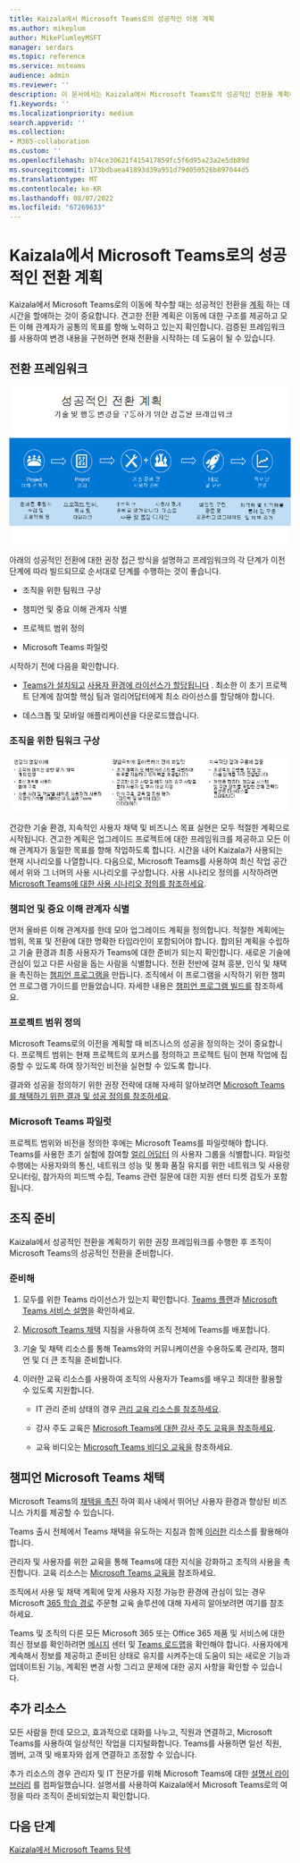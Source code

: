 ```yaml
---
title: Kaizala에서 Microsoft Teams로의 성공적인 이동 계획
ms.author: mikeplum
author: MikePlumleyMSFT
manager: serdars
ms.topic: reference
ms.service: msteams
audience: admin
ms.reviewer: ''
description: 이 문서에서는 Kaizala에서 Microsoft Teams로의 성공적인 전환을 계획하는 방법을 설명합니다.
f1.keywords: ''
ms.localizationpriority: medium
search.appverid: ''
ms.collection:
- M365-collaboration
ms.custom: ''
ms.openlocfilehash: b74ce30621f415417859fc5f6d95a23a2e5db89d
ms.sourcegitcommit: 173bdbaea41893d39a951d79d050526b897044d5
ms.translationtype: MT
ms.contentlocale: ko-KR
ms.lasthandoff: 08/07/2022
ms.locfileid: "67269633"
---
```

# <a name="planning-for-a-successful-transition-from-kaizala-to-microsoft-teams"></a>Kaizala에서 Microsoft Teams로의 성공적인 전환 계획

Kaizala에서 Microsoft Teams로의 이동에 착수할 때는 성공적인 전환을 [계획](/microsoftteams/deploy-enterprise-setup?tabs=ChatTeamsChannels#plan-your-deployment) 하는 데 시간을 할애하는 것이 중요합니다. 견고한 전환 계획은 이동에 대한 구조를 제공하고 모든 이해 관계자가 공통의 목표를 향해 노력하고 있는지 확인합니다. 검증된 프레임워크를 사용하여 변경 내용을 구현하면 현재 전환을 시작하는 데 도움이 될 수 있습니다.

## <a name="transition-framework"></a>전환 프레임워크

![전환 지침을 보여 주는 이미지](media/plan-for-successful-transition.png)

아래의 성공적인 전환에 대한 권장 접근 방식을 설명하고 프레임워크의 각 단계가 이전 단계에 따라 빌드되므로 순서대로 단계를 수행하는 것이 좋습니다.

- 조직을 위한 팀워크 구상

- 챔피언 및 중요 이해 관계자 식별

- 프로젝트 범위 정의

- Microsoft Teams 파일럿

시작하기 전에 다음을 확인합니다.

- [Teams가 설치되고](/microsoftteams/get-clients) [사용자 환경에 라이선스가 할당됩니다](/office365/servicedescriptions/teams-service-description) . 최소한 이 초기 프로젝트 단계에 참여할 핵심 팀과 얼리어답터에게 최소 라이선스를 할당해야 합니다.

- 데스크톱 및 모바일 애플리케이션을 다운로드했습니다.

### <a name="envision-teamwork-for-your-organization"></a>조직을 위한 팀워크 구상

![추가 전환 지침을 보여 주는 이미지](media/kaizala-framework-guidance.png)

건강한 기술 환경, 지속적인 사용자 채택 및 비즈니스 목표 실현은 모두 적절한 계획으로 시작됩니다. 견고한 계획은 업그레이드 프로젝트에 대한 프레임워크를 제공하고 모든 이해 관계자가 동일한 목표를 향해 작업하도록 합니다. 시간을 내어 Kaizala가 사용되는 현재 시나리오를 나열합니다. 다음으로, Microsoft Teams를 사용하여 최신 작업 공간에서 위와 그 너머의 사용 시나리오를 구상합니다. 사용 시나리오 정의를 시작하려면 [Microsoft Teams에 대한 사용 시나리오 정의를 참조하세요](/microsoftteams/teams-adoption-define-usage-scenarios).

### <a name="identify-champions-and-critical-stakeholders"></a>챔피언 및 중요 이해 관계자 식별

먼저 올바른 이해 관계자를 한데 모아 업그레이드 계획을 정의합니다. 적절한 계획에는 범위, 목표 및 전환에 대한 명확한 타임라인이 포함되어야 합니다. 합의된 계획을 수립하고 기술 환경과 최종 사용자가 Teams에 대한 준비가 되는지 확인합니다. 새로운 기술에 관심이 있고 다른 사람을 돕는 사람을 식별합니다. 전환 전반에 걸쳐 흥분, 인식 및 채택을 촉진하는 [챔피언 프로그램을](/microsoftteams/teams-adoption-create-champions-program) 만듭니다. 조직에서 이 프로그램을 시작하기 위한 챔피언 프로그램 가이드를 만들었습니다. 자세한 내용은 [챔피언 프로그램 빌드를](https://view.officeapps.live.com/op/view.aspx?src=https://fto365dev.blob.core.windows.net:443/media/Default/DocResources/Adoption/Build_Champions_Program_Guide.pptx) 참조하세요.

### <a name="define-your-project-scope"></a>프로젝트 범위 정의

Microsoft Teams로의 이전을 계획할 때 비즈니스의 성공을 정의하는 것이 중요합니다.  프로젝트 범위는 현재 프로젝트의 포커스를 정의하고 프로젝트 팀이 현재 작업에 집중할 수 있도록 하여 장기적인 비전을 실현할 수 있도록 합니다.

결과와 성공을 정의하기 위한 권장 전략에 대해 자세히 알아보려면 [Microsoft Teams를 채택하기 위한 결과 및 성공 정의를 참조하세요](/microsoftteams/teams-adoption-define-outcomes).

### <a name="pilot-microsoft-teams"></a>Microsoft Teams 파일럿

프로젝트 범위와 비전을 정의한 후에는 Microsoft Teams를 파일럿해야 합니다. Teams를 사용한 초기 실험에 참여할 [얼리 어답터](/microsoftteams/teams-adoption-onboard-early-adopters) 의 사용자 그룹을 식별합니다. 파일럿 수행에는 사용자와의 통신, 네트워크 성능 및 통화 품질 유지를 위한 네트워크 및 사용량 모니터링, 참가자의 피드백 수집, Teams 관련 질문에 대한 지원 센터 티켓 검토가 포함됩니다.

## <a name="prepare-your-organization"></a>조직 준비

Kaizala에서 성공적인 전환을 계획하기 위한 권장 프레임워크를 수행한 후 조직이 Microsoft Teams의 성공적인 전환을 준비합니다.

### <a name="get-ready"></a>준비해

 1. 모두를 위한 Teams 라이선스가 있는지 확인합니다. [Teams 플랜](https://www.microsoft.com/microsoft-teams/compare-microsoft-teams-options?activetab=pivot%3aprimaryr1)과 [Microsoft Teams 서비스 설명](/office365/servicedescriptions/teams-service-description)을 확인하세요.

 2. [Microsoft Teams 채택](https://adoption.microsoft.com/microsoft-teams/#get-started) 지침을 사용하여 조직 전체에 Teams를 배포합니다.

 3. 기술 및 채택 리소스를 통해 Teams와의 커뮤니케이션을 수용하도록 관리자, 챔피언 및 더 큰 조직을 준비합니다.  

 4. 이러한 교육 리소스를 사용하여 조직의 사용자가 Teams를 배우고 최대한 활용할 수 있도록 지원합니다.

    - IT 관리 준비 상태의 경우 [관리 교육 리소스를 참조하세요](/microsoftteams/itadmin-readiness).

    - 강사 주도 교육은 [Microsoft Teams에 대한 강사 주도 교육을 참조하세요](/microsoftteams/instructor-led-training-teams-landing-page).
  
    - 교육 비디오는 [Microsoft Teams 비디오 교육을](https://support.microsoft.com/office/microsoft-teams-video-training-4f108e54-240b-4351-8084-b1089f0d21d7?ui=en-us&rs=en-us&ad=us) 참조하세요.

## <a name="champion-microsoft-teams-adoption"></a>챔피언 Microsoft Teams 채택

Microsoft Teams의 [채택을 촉진](/microsoftteams/teams-adoption-get-started) 하여 회사 내에서 뛰어난 사용자 환경과 향상된 비즈니스 가치를 제공할 수 있습니다.

Teams 출시 전체에서 Teams 채택을 유도하는 지침과 함께 [이러한](/microsoftteams/adopt-microsoft-teams-landing-page) 리소스를 활용해야 합니다.

관리자 및 사용자를 위한 교육을 통해 Teams에 대한 지식을 강화하고 조직의 사용을 촉진합니다. 교육 리소스는 [Microsoft Teams 교육을](/microsoftteams/training-microsoft-teams-landing-page) 참조하세요.

조직에서 사용 및 채택 계획에 맞게 사용자 지정 가능한 환경에 관심이 있는 경우 Microsoft [365 학습 경로](https://adoption.microsoft.com/microsoft-365-learning-pathways/) 주문형 교육 솔루션에 대해 자세히 알아보려면 여기를 참조하세요.

Teams 및 조직의 다른 모든 Microsoft 365 또는 Office 365 제품 및 서비스에 대한 최신 정보를 확인하려면 [메시지](https://admin.microsoft.com/AdminPortal/Home?ref=/MessageCenter) 센터 및 [Teams 로드맵](https://www.microsoft.com/microsoft-365/roadmap?rtc=2&filters=Microsoft%20Teams)을 확인해야 합니다. 사용자에게 계속해서 정보를 제공하고 준비된 상태로 유지를 시켜주는데 도움이 되는 새로운 기능과 업데이트된 기능, 계획된 변경 사항 그리고 문제에 대한 공지 사항을 확인할 수 있습니다.

## <a name="additional-resources"></a>추가 리소스

모든 사람을 한데 모으고, 효과적으로 대화를 나누고, 직원과 연결하고, Microsoft Teams를 사용하여 일상적인 작업을 디지털화합니다. Teams를 사용하면 일선 직원, 멤버, 고객 및 배포자와 쉽게 연결하고 조정할 수 있습니다.

추가 리소스의 경우 관리자 및 IT 전문가를 위해 Microsoft Teams에 대한 [설명서 라이브러리](/microsoftteams/) 를 컴파일했습니다. 설명서를 사용하여 Kaizala에서 Microsoft Teams로의 여정을 따라 조직이 준비되었는지 확인합니다.

## <a name="next-steps"></a>다음 단계

<a name="ControlSyncThroughput"> </a>

[Kaizala에서 Microsoft Teams 탐색](/MicrosoftTeams/navigate-teams)
